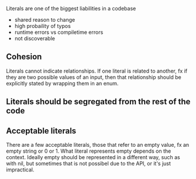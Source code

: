 Literals are one of the biggest liabilities in a codebase

- shared reason to change
- high probaility of typos
- runtime errors vs compiletime errors
- not discoverable


## Cohesion
Literals cannot indicate relationships. If one literal is related to another, fx if they are two possible values of an input, then that relationship should be explicitly stated by wrapping them in an enum.

## Literals should be segregated from the rest of the code

## Acceptable literals
There are a few acceptable literals, those that refer to an empty value, fx an empty string or 0 or 1. What literal represents empty depends on the context. Ideally empty should be represented in a different way, such as with nil, but sometimes that is not possibel due to the API, or it's just impractical.



